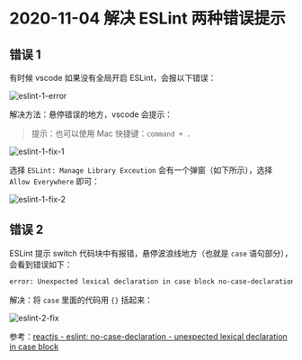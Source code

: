 # 2020-11-04 解决 ESLint 两种错误提示

## 错误 1

有时候 vscode 如果没有全局开启 ESLint，会报以下错误：

![eslint-1-error](https://tva1.sinaimg.cn/large/0081Kckwgy1gm1l1lhz1oj312805st8u.jpg)

解决方法：悬停错误的地方，vscode 会提示：

> 提示：也可以使用 Mac 快捷键：`command + .`

![eslint-1-fix-1](https://tva1.sinaimg.cn/large/0081Kckwgy1gm1l1vn8u6j30m301s0sx.jpg)

选择 `ESLint: Manage Library Exceution` 会有一个弹窗（如下所示），选择 `Allow Everywhere` 即可：

![eslint-1-fix-2](https://tva1.sinaimg.cn/large/0081Kckwgy1gm1l2574u7j312g0a2437.jpg)

## 错误 2

ESLint 提示 switch 代码块中有报错，悬停波浪线地方（也就是 `case` 语句部分），会看到错误如下：

```sh
error: Unexpected lexical declaration in case block no-case-declarations
```

解决：将 `case` 里面的代码用 `{}` 括起来：

![eslint-2-fix](https://tva1.sinaimg.cn/large/0081Kckwgy1gm1l2dmhc4j30e40a2mx8.jpg)

参考：[reactjs \- eslint: no\-case\-declaration \- unexpected lexical declaration in case block](https://stackoverflow.com/questions/50752987/eslint-no-case-declaration-unexpected-lexical-declaration-in-case-block)
